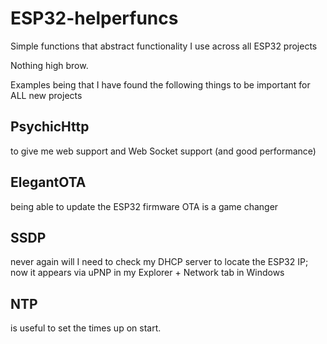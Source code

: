 # ESP32-helperfuncs
Simple functions that abstract functionality I use across all ESP32 projects

Nothing high brow.

Examples being that I have found the following things to be important for ALL new projects

## PsychicHttp
to give me web support and Web Socket support (and good performance)
## ElegantOTA
being able to update the ESP32 firmware OTA is a game changer
## SSDP
never again will I need to check my DHCP server to locate the ESP32 IP; now it appears via uPNP in my Explorer + Network tab in Windows

## NTP 
is useful  to set the times up on start.
